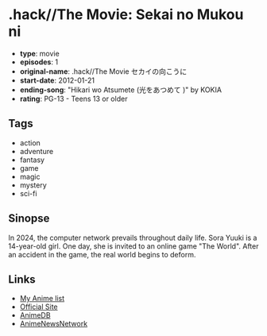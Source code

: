 # .hack//The Movie: Sekai no Mukou ni

-   **type**: movie
-   **episodes**: 1
-   **original-name**: .hack//The Movie セカイの向こうに
-   **start-date**: 2012-01-21
-   **ending-song**: "Hikari wo Atsumete (光をあつめて )" by KOKIA
-   **rating**: PG-13 - Teens 13 or older

## Tags

-   action
-   adventure
-   fantasy
-   game
-   magic
-   mystery
-   sci-fi

## Sinopse

In 2024, the computer network prevails throughout daily life. Sora Yuuki is a 14-year-old girl. One day, she is invited to an online game "The World". After an accident in the game, the real world begins to deform.

## Links

-   [My Anime list](https://myanimelist.net/anime/11375/hack__The_Movie__Sekai_no_Mukou_ni)
-   [Official Site](http://www.hack.channel.or.jp/themovie/)
-   [AnimeDB](http://anidb.info/perl-bin/animedb.pl?show=anime&aid=8606)
-   [AnimeNewsNetwork](http://www.animenewsnetwork.com/encyclopedia/anime.php?id=13373)
